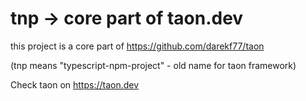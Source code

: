# tnp -> core part of taon.dev

this project is a core part of https://github.com/darekf77/taon

(tnp means "typescript-npm-project" - old name for taon framework)

Check taon on https://taon.dev

